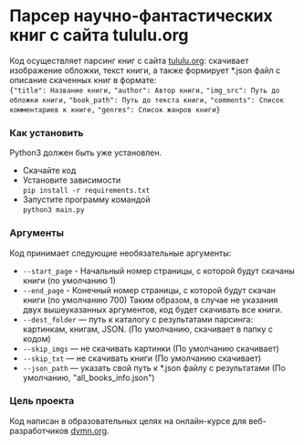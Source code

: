 # Парсер научно-фантастических книг с сайта tululu.org

Код осуществляет парсинг книг с сайта [tululu.org](https://tululu.org/):
скачивает изображение обложки,
текст книги, а также формирует *.json файл с описание скаченных книг в формате:  
```{"title": Название книги,```
```"author": Автор книги,```
```"img_src": Путь до обложки книги,```
```"book_path": Путь до текста книги,```
```"comments": Список комментариев к книге,```
```"genres": Список жанров книги}```

### Как установить

Python3 должен быть уже установлен.
* Скачайте код
* Установите зависимости  
```pip install -r requirements.txt```
* Запустите программу командой  
```python3 main.py```

### Аргументы

Код принимает следующие необязательные аргументы:
* ```--start_page``` - Начальный номер страницы, с которой будут скачаны книги (по умолчанию 1)
* ```--end_page``` - Конечный номер страницы, с которой будут скачан книги (по умолчанию 700)
Таким образом, в случае не указания двух вышеуказанных аргументов, код будет скачивать все книги.
* ```--dest_folder``` — путь к каталогу с результатами парсинга: картинкам, книгам, JSON. (По умолчанию, скачивает в папку с кодом)
* ```--skip_imgs``` — не скачивать картинки (По умолчанию скачивает)
* ```--skip_txt``` — не скачивать книги (По умолчанию скачивает)
* ```--json_path``` — указать свой путь к *.json файлу с результатами (По умолчанию, "all_books_info.json")

### Цель проекта

Код написан в образовательных целях на онлайн-курсе для веб-разработчиков [dvmn.org](https://dvmn.org/).
